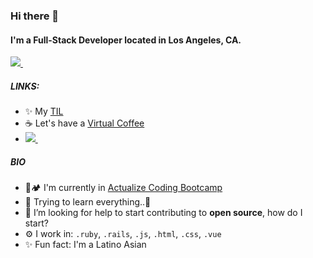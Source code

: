 ### Hi there 👋

#### I'm a Full-Stack Developer located in Los Angeles, CA.
<a href="https://www.linkedin.com/in/pedrotchang/">
    <img src="https://img.shields.io/badge/linkedin-%230077B5.svg?&style=for-the-badge&logo=linkedin&logoColor=white" />
  </a>&nbsp;&nbsp;

<!-- ##### NOW

- ✨ Crafted last [Laracon Online](https://laracon.net) website;
- 🇵🇹 Planing the "Tuga-Co-Op";
- 🍑 What about this? -->

##### LINKS:

- ✨ My [TIL](https://github.com/pedrotchang/til)
- ☕️ Let's have a [Virtual Coffee](https://calendly.com/pedrotchang)
- <a href="https://www.linkedin.com/in/pedrotchang/">
    <img src="https://img.shields.io/badge/linkedin-%230077B5.svg?&style=for-the-badge&logo=linkedin&logoColor=white" />
  </a>&nbsp;&nbsp;


##### BIO

- 🥾🏕 I'm currently in [Actualize Coding Bootcamp](http://anyonecanlearntocode.com/)
- 🌱 Trying to learn everything..🤣
- 🤔 I’m looking for help to start contributing to **open source**, how do I start?
- ⚙️ I work in: `.ruby`, `.rails`, `.js`, `.html`, `.css`, `.vue`
- ✨ Fun fact: I'm a Latino Asian

<!-- - 🌍 I'm mostly active within the ** Community**
- 💅 Designed: @pestphp, [NorthMeetsSouth.audio](https://www.northmeetssouth.audio), [ThenPing.me](https://thenping.me), [HappydDev.fm](https://www.happydev.fm), etc… 
[![TIL](https://github-readme-stats.vercel.app/api/pin/?username=pedrotchang&repo=TIL&theme=dark)](https://github.com/pedrotchang/til)
-->
